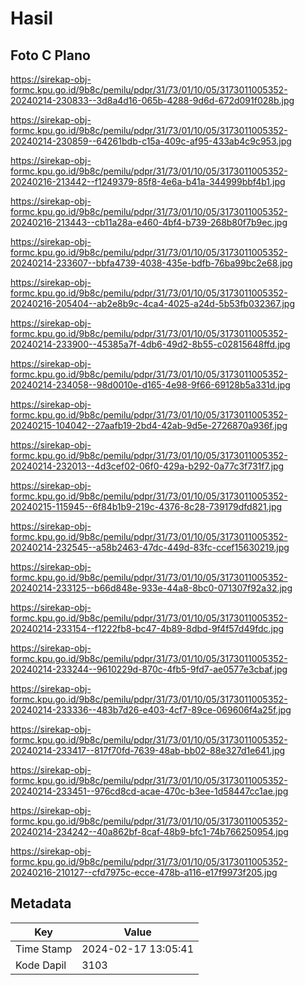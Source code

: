 # Hasil

## Foto C Plano

https://sirekap-obj-formc.kpu.go.id/9b8c/pemilu/pdpr/31/73/01/10/05/3173011005352-20240214-230833--3d8a4d16-065b-4288-9d6d-672d091f028b.jpg

https://sirekap-obj-formc.kpu.go.id/9b8c/pemilu/pdpr/31/73/01/10/05/3173011005352-20240214-230859--64261bdb-c15a-409c-af95-433ab4c9c953.jpg

https://sirekap-obj-formc.kpu.go.id/9b8c/pemilu/pdpr/31/73/01/10/05/3173011005352-20240216-213442--f1249379-85f8-4e6a-b41a-344999bbf4b1.jpg

https://sirekap-obj-formc.kpu.go.id/9b8c/pemilu/pdpr/31/73/01/10/05/3173011005352-20240216-213443--cb11a28a-e460-4bf4-b739-268b80f7b9ec.jpg

https://sirekap-obj-formc.kpu.go.id/9b8c/pemilu/pdpr/31/73/01/10/05/3173011005352-20240214-233607--bbfa4739-4038-435e-bdfb-76ba99bc2e68.jpg

https://sirekap-obj-formc.kpu.go.id/9b8c/pemilu/pdpr/31/73/01/10/05/3173011005352-20240216-205404--ab2e8b9c-4ca4-4025-a24d-5b53fb032367.jpg

https://sirekap-obj-formc.kpu.go.id/9b8c/pemilu/pdpr/31/73/01/10/05/3173011005352-20240214-233900--45385a7f-4db6-49d2-8b55-c02815648ffd.jpg

https://sirekap-obj-formc.kpu.go.id/9b8c/pemilu/pdpr/31/73/01/10/05/3173011005352-20240214-234058--98d0010e-d165-4e98-9f66-69128b5a331d.jpg

https://sirekap-obj-formc.kpu.go.id/9b8c/pemilu/pdpr/31/73/01/10/05/3173011005352-20240215-104042--27aafb19-2bd4-42ab-9d5e-2726870a936f.jpg

https://sirekap-obj-formc.kpu.go.id/9b8c/pemilu/pdpr/31/73/01/10/05/3173011005352-20240214-232013--4d3cef02-06f0-429a-b292-0a77c3f731f7.jpg

https://sirekap-obj-formc.kpu.go.id/9b8c/pemilu/pdpr/31/73/01/10/05/3173011005352-20240215-115945--6f84b1b9-219c-4376-8c28-739179dfd821.jpg

https://sirekap-obj-formc.kpu.go.id/9b8c/pemilu/pdpr/31/73/01/10/05/3173011005352-20240214-232545--a58b2463-47dc-449d-83fc-ccef15630219.jpg

https://sirekap-obj-formc.kpu.go.id/9b8c/pemilu/pdpr/31/73/01/10/05/3173011005352-20240214-233125--b66d848e-933e-44a8-8bc0-071307f92a32.jpg

https://sirekap-obj-formc.kpu.go.id/9b8c/pemilu/pdpr/31/73/01/10/05/3173011005352-20240214-233154--f1222fb8-bc47-4b89-8dbd-9f4f57d49fdc.jpg

https://sirekap-obj-formc.kpu.go.id/9b8c/pemilu/pdpr/31/73/01/10/05/3173011005352-20240214-233244--9610229d-870c-4fb5-9fd7-ae0577e3cbaf.jpg

https://sirekap-obj-formc.kpu.go.id/9b8c/pemilu/pdpr/31/73/01/10/05/3173011005352-20240214-233336--483b7d26-e403-4cf7-89ce-069606f4a25f.jpg

https://sirekap-obj-formc.kpu.go.id/9b8c/pemilu/pdpr/31/73/01/10/05/3173011005352-20240214-233417--817f70fd-7639-48ab-bb02-88e327d1e641.jpg

https://sirekap-obj-formc.kpu.go.id/9b8c/pemilu/pdpr/31/73/01/10/05/3173011005352-20240214-233451--976cd8cd-acae-470c-b3ee-1d58447cc1ae.jpg

https://sirekap-obj-formc.kpu.go.id/9b8c/pemilu/pdpr/31/73/01/10/05/3173011005352-20240214-234242--40a862bf-8caf-48b9-bfc1-74b766250954.jpg

https://sirekap-obj-formc.kpu.go.id/9b8c/pemilu/pdpr/31/73/01/10/05/3173011005352-20240216-210127--cfd7975c-ecce-478b-a116-e17f9973f205.jpg


## Metadata

| Key        | Value               |
| ---------- | ------------------- |
| Time Stamp | 2024-02-17 13:05:41 |
| Kode Dapil | 3103                |



